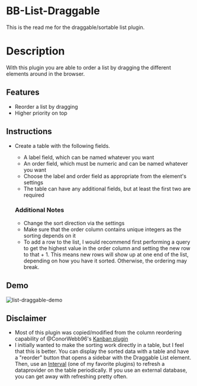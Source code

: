# BB-List-Draggable
This is the read me for the draggable/sortable list plugin.

# Description
With this plugin you are able to order a list by dragging the different elements around in the browser.

## Features
* Reorder a list by dragging
* Higher priority on top

## Instructions
* Create a table with the following fields.
    * A label field, which can be named whatever you want
    * An order field, which must be numeric and can be named whatever you want
    * Choose the label and order field as appropriate from the element's settings
    * The table can have any additional fields, but at least the first two are required

    ### Additional Notes
    * Change the sort direction via the settings
    * Make sure that the order column contains unique integers as the sorting depends on it
    * To add a row to the list, I would recommend first performing a query to get the highest value in the order column and setting the new row to that + 1. This means new rows will show up at one end of the list, depending on how you have it sorted. Otherwise, the ordering may break.

## Demo
![list-draggable-demo](https://github.com/R2bEEaton/bb-kanban-draggable/assets/34921506/54985b26-7b91-4b18-8f24-4f8fe4e38292)

## Disclaimer
* Most of this plugin was copied/modified from the column reordering capability of @ConorWebb96's [Kanban plugin](https://github.com/ConorWebb96/bb-kanban-draggable/blob/main/src/components/ColumnsSort.svelte)
* I initially wanted to make the sorting work directly in a table, but I feel that this is better. You can display the sorted data with a table and have a "reorder" button that opens a sidebar with the Draggable List element. Then, use an [Interval](https://github.com/MartinPicc/budibase-interval-plugin) (one of my favorite plugins) to refresh a dataprovider on the table periodically. If you use an external database, you can get away with refreshing pretty often.

